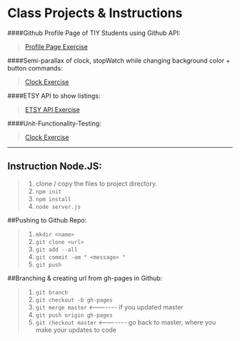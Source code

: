 Class Projects & Instructions
=============================

####Github Profile Page of TIY Students using Github API:

>[Profile Page Exercise](https://robdesousa.github.com/The-Iron-Yard-Experience/Profile-Page)

####Semi-parallax of clock, stopWatch while changing background color + button commands:
>[Clock Exercise](https://robdesousa.github.com/The-Iron-Yard-Experience/Clock-Bkgd)

####ETSY API to show listings:

>[ETSY API Exercise](http://tiy-api.herokuapp.com)

####Unit-Functionality-Testing:

>[Clock Exercise](https://robdesousa.github.com/The-Iron-Yard-Experience/TDD)


***

## Instruction Node.JS:
>1. clone / copy the files to project directory.
>2. `npm init`
>3. `npm install`
>4. `node server.js`


##Pushing to Github Repo:

>1. `mkdir <name>`
>2. `git clone <url>`
>3. `git add --all`
>4. `git commit -am " <message> "`
>5. `git push`


##Branching & creating url from gh-pages in Github:

>1. `git branch`
>2. `git checkout -b gh-pages`
>3. `git merge master` <------- if you updated master
>4. `git push origin gh-pages`
>5. `git checkout master` <------- go back to master, where you make your updates to code
